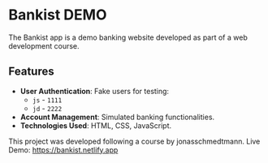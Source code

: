 # Bankist DEMO

The Bankist app is a demo banking website developed as part of a web development course. 

## Features
- **User Authentication**: Fake users for testing: 
  - `js` - `1111`
  - `jd` - `2222`
- **Account Management**: Simulated banking functionalities.
- **Technologies Used**: HTML, CSS, JavaScript.

This project was developed following a course by jonasschmedtmann.
Live Demo: https://bankist.netlify.app

